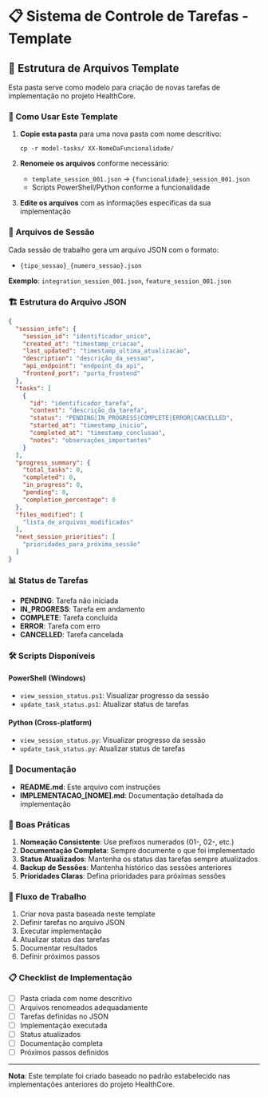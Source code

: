 # 📋 Sistema de Controle de Tarefas - Template

## 📁 Estrutura de Arquivos Template

Esta pasta serve como modelo para criação de novas tarefas de implementação no projeto HealthCore.

### 🎯 Como Usar Este Template

1. **Copie esta pasta** para uma nova pasta com nome descritivo:
   ```
   cp -r model-tasks/ XX-NomeDaFuncionalidade/
   ```

2. **Renomeie os arquivos** conforme necessário:
   - `template_session_001.json` → `{funcionalidade}_session_001.json`
   - Scripts PowerShell/Python conforme a funcionalidade

3. **Edite os arquivos** com as informações específicas da sua implementação

### 📄 Arquivos de Sessão

Cada sessão de trabalho gera um arquivo JSON com o formato:
- `{tipo_sessao}_{numero_sessao}.json`

**Exemplo**: `integration_session_001.json`, `feature_session_001.json`

### 🏗️ Estrutura do Arquivo JSON

```json
{
  "session_info": {
    "session_id": "identificador_unico",
    "created_at": "timestamp_criacao",
    "last_updated": "timestamp_ultima_atualizacao",
    "description": "descrição_da_sessao",
    "api_endpoint": "endpoint_da_api",
    "frontend_port": "porta_frontend"
  },
  "tasks": [
    {
      "id": "identificador_tarefa",
      "content": "descrição_da_tarefa",
      "status": "PENDING|IN_PROGRESS|COMPLETE|ERROR|CANCELLED",
      "started_at": "timestamp_inicio",
      "completed_at": "timestamp_conclusao",
      "notes": "observações_importantes"
    }
  ],
  "progress_summary": {
    "total_tasks": 0,
    "completed": 0,
    "in_progress": 0,
    "pending": 0,
    "completion_percentage": 0
  },
  "files_modified": [
    "lista_de_arquivos_modificados"
  ],
  "next_session_priorities": [
    "prioridades_para_próxima_sessão"
  ]
}
```

### 📊 Status de Tarefas

- **PENDING**: Tarefa não iniciada
- **IN_PROGRESS**: Tarefa em andamento
- **COMPLETE**: Tarefa concluída
- **ERROR**: Tarefa com erro
- **CANCELLED**: Tarefa cancelada

### 🛠️ Scripts Disponíveis

#### PowerShell (Windows)
- `view_session_status.ps1`: Visualizar progresso da sessão
- `update_task_status.ps1`: Atualizar status de tarefas

#### Python (Cross-platform)
- `view_session_status.py`: Visualizar progresso da sessão
- `update_task_status.py`: Atualizar status de tarefas

### 📝 Documentação

- **README.md**: Este arquivo com instruções
- **IMPLEMENTACAO_[NOME].md**: Documentação detalhada da implementação

### 🎨 Boas Práticas

1. **Nomeação Consistente**: Use prefixos numerados (01-, 02-, etc.)
2. **Documentação Completa**: Sempre documente o que foi implementado
3. **Status Atualizados**: Mantenha os status das tarefas sempre atualizados
4. **Backup de Sessões**: Mantenha histórico das sessões anteriores
5. **Prioridades Claras**: Defina prioridades para próximas sessões

### 🔄 Fluxo de Trabalho

1. Criar nova pasta baseada neste template
2. Definir tarefas no arquivo JSON
3. Executar implementação
4. Atualizar status das tarefas
5. Documentar resultados
6. Definir próximos passos

### 📋 Checklist de Implementação

- [ ] Pasta criada com nome descritivo
- [ ] Arquivos renomeados adequadamente
- [ ] Tarefas definidas no JSON
- [ ] Implementação executada
- [ ] Status atualizados
- [ ] Documentação completa
- [ ] Próximos passos definidos

---

**Nota**: Este template foi criado baseado no padrão estabelecido nas implementações anteriores do projeto HealthCore.